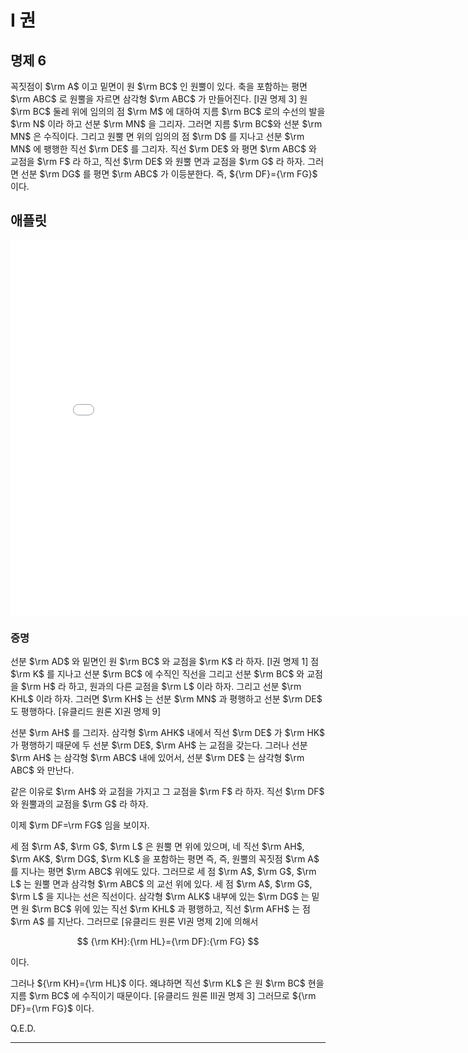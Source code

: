 # I 권

## 명제 6

꼭짓점이 $\rm A$ 이고 밑면이 원 $\rm BC$ 인 원뿔이 있다. 축을 포함하는 평면 $\rm ABC$ 로 원뿔을 자르면 삼각형 $\rm ABC$ 가 만들어진다. [I권 명제 3] 원 $\rm BC$ 둘레 위에 임의의 점 $\rm M$ 에 대하여 지름 $\rm BC$ 로의 수선의 발을 $\rm N$ 이라 하고 선분 $\rm MN$ 을 그리자. 그러면 지름 $\rm BC$와 선분 $\rm MN$ 은 수직이다. 그리고 원뿔 면 위의 임의의 점 $\rm D$ 를 지나고 선분 $\rm MN$ 에 팽행한 직선 $\rm DE$ 를 그리자. 직선 $\rm DE$ 와 평면 $\rm ABC$ 와 교점을 $\rm F$ 라 하고, 직선 $\rm DE$ 와 원뿔 면과 교점을 $\rm G$ 라 하자. 그러면 선분 $\rm DG$ 를 평면 $\rm ABC$ 가 이등분한다. 즉, ${\rm DF}={\rm FG}$ 이다.

## 애플릿

<iframe
src="./GGB_Html/Prop_6_Book_I_Apollonius.html"
width="800"
height="600"
frameborder="0"
framespacing="0"
marginheight="0"
marginwidth="0"
scrolling="no"
vspace="0"></iframe>

### 증명

선분 $\rm AD$ 와 밑면인 원 $\rm BC$ 와 교점을 $\rm K$ 라 하자. [I권 명제 1] 점 $\rm K$ 를 지나고 선분 $\rm BC$ 에 수직인 직선을 그리고 선분 $\rm BC$ 와 교점을 $\rm H$ 라 하고, 원과의 다른 교점을 $\rm L$ 이라 하자. 그리고 선분 $\rm KHL$ 이라 하자. 그러면 $\rm KH$ 는 선분 $\rm MN$ 과 평행하고 선분 $\rm DE$ 도 평행하다. [유클리드 원론 XI권 명제 9]

선분 $\rm AH$ 를 그리자. 삼각형 $\rm AHK$ 내에서 직선 $\rm DE$ 가 $\rm HK$ 가 평행하기 때문에 두 선분 $\rm DE$, $\rm AH$ 는 교점을 갖는다. 그러나 선분 $\rm AH$ 는 삼각형 $\rm ABC$ 내에 있어서, 선분 $\rm DE$ 는 삼각형 $\rm ABC$ 와 만난다.

같은 이유로 $\rm AH$ 와 교점을 가지고 그 교점을 $\rm F$ 라 하자. 직선 $\rm DF$ 와 원뿔과의 교점을 $\rm G$ 라 하자.

이제 $\rm DF=\rm FG$ 임을 보이자.

세 점 $\rm A$, $\rm G$, $\rm L$ 은 원뿔 면 위에 있으며, 네 직선 $\rm AH$, $\rm AK$, $\rm DG$, $\rm KL$ 을 포함하는 평면 즉, 즉, 원뿔의 꼭짓점 $\rm A$ 를 지나는 평면 $\rm ABC$ 위에도 있다. 그러므로 세 점 $\rm A$, $\rm G$, $\rm L$ 는 원뿔 면과 삼각형 $\rm ABC$ 의 교선 위에 있다. 세 점 $\rm A$, $\rm G$, $\rm L$ 을 지나는 선은 직선이다. 삼각형 $\rm ALK$ 내부에 있는 $\rm DG$ 는 밑면 원 $\rm BC$ 위에 있는 직선 $\rm KHL$ 과 평행하고, 직선 $\rm AFH$ 는 점 $\rm A$ 를 지난다. 그러므로 [유클리드 원론 VI권 명제 2]에 의해서

$$
{\rm KH}:{\rm HL}={\rm DF}:{\rm FG}
$$

이다.

그러나 ${\rm KH}={\rm HL}$ 이다. 왜냐하면 직선 $\rm KL$ 은 원 $\rm BC$ 현을 지름 $\rm BC$ 에 수직이기 때문이다. [유클리드 원론 III권 명제 3] 그러므로 ${\rm DF}={\rm FG}$ 이다.

Q.E.D.

---
